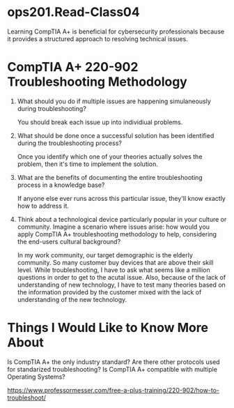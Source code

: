 # ops201.Read-Class04

Learning CompTIA A+ is beneficial for cybersecurity professionals because it provides a structured approach to resolving technical issues.

# CompTIA A+ 220-902 Troubleshooting Methodology

1. What should you do if multiple issues are happening simulaneously during troubleshooting?

   You should break each issue up into individiual problems.

2. What should be done once a successful solution has been identified during the troubleshooting process?

   Once you identify which one of your theories actually solves the problem, then it's time to implement the solution.

3. What are the benefits of documenting the entire troubleshooting process in a knowledge base?

   If anyone else ever runs across this particular issue, they'll know exactly how to address it.

4. Think about a technological device particularly popular in your culture or community. Imagine a scenario where issues arise: how would you apply CompTIA A+ troubleshooting methodology to help, considering the end-users cultural background?

   In my work community, our target demographic is the elderly community. So many customer buy devices that are above their skill level. While troubleshooting, I have to ask what seems like a million questions in order to get to the acutal issue. Also, because of the lack of understanding of new technology, I have to test many theories based on the information provided by the customer mixed with the lack of understanding of the new technology.


# Things I Would Like to Know More About

Is CompTIA A+ the only industry standard? Are there other protocols used for standarized troubleshooting? Is CompTIA A+ compatible with multiple Operating Systems?


https://www.professormesser.com/free-a-plus-training/220-902/how-to-troubleshoot/
